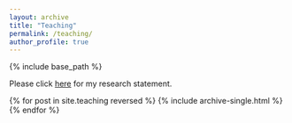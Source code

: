 ```yaml
---
layout: archive
title: "Teaching"
permalink: /teaching/
author_profile: true
---
```


{% include base_path %}

Please click [here](https://rileyleague.github.io/files/League_Riley_Teaching_Statement.pdf) for my research statement.

{% for post in site.teaching reversed %}
  {% include archive-single.html %}
{% endfor %}
